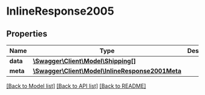 # InlineResponse2005

## Properties
Name | Type | Description | Notes
------------ | ------------- | ------------- | -------------
**data** | [**\Swagger\Client\Model\Shipping[]**](Shipping.md) |  | [optional] 
**meta** | [**\Swagger\Client\Model\InlineResponse2001Meta**](InlineResponse2001Meta.md) |  | [optional] 

[[Back to Model list]](../README.md#documentation-for-models) [[Back to API list]](../README.md#documentation-for-api-endpoints) [[Back to README]](../README.md)


